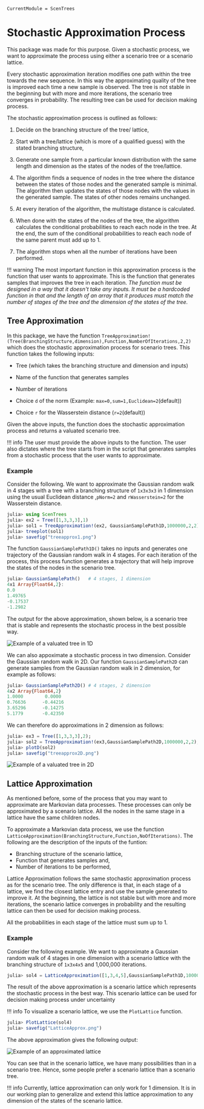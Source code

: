 
```@meta
CurrentModule = ScenTrees
```

# Stochastic Approximation Process

This package was made for this purpose. Given a stochastic process, we want to approximate the process using either a scenario tree or a scenario lattice.

Every stochastic approximation iteration modifies one path within the tree towards the new sequence. In this way the approximating quality of the tree is improved each time a new sample is observed. The tree is not stable in the beginning but with more and more iterations, the scenario tree converges in probability. The resulting tree can be used for decision making process.

The stochastic approximation process is outlined as follows:

1. Decide on the branching structure of the tree/ lattice,

2. Start with a tree/lattice (which is more of a qualified guess) with the stated branching structure,

3. Generate one sample from a particular known distribution with the same length and dimension as the states of the nodes of the tree/lattice.

4. The algorithm finds a sequence of nodes in the tree where the distance between the states of those nodes and the generated sample is minimal. The algorithm then updates the states of those nodes with the values in the generated sample. The states of other nodes remains unchanged.

5. At every iteration of the algorithm, the multistage distance is calculated.

6. When done with the states of the nodes of the tree, the algorithm calculates the conditional probabilities to reach each node in the tree. At the end, the sum of the conditional probabilities to reach each node of the same parent must add up to 1.

7. The algorithm stops when all the number of iterations have been performed.

!!! warning
    The most important function in this approximation process is the function that user wants to approximate. This is the function that generates samples that improves the tree in each iteration. _The function must be designed in a way that it doesn't take any inputs. It must be a hardcoded function in that and the length of an array that it produces must match the number of stages of the tree and the dimension of the states of the tree._

## Tree Approximation

In this package, we have the function `TreeApproximation!(Tree(BranchingStructure,dimension),Function,NumberOfIterations,2,2)` which does the stochastic approximation process for scenario trees. This function takes the following inputs:

  - Tree (which takes the branching structure and dimension and inputs)

  - Name of the function that generates samples

  - Number of iterations

  - Choice `d` of the norm (Example: `max=0,sum=1,Euclidean=2`(default))

  - Choice `r` for the Wasserstein distance (`r=2`(default))

Given the above inputs, the function does the stochastic approximation process and returns a valuated scenario tree.

!!! info
    The user must provide the above inputs to the function. The user also dictates where the tree starts from in the script that generates samples from a stochastic process that the user wants to approximate.

### Example

Consider the following. We want to approximate the Gaussian random walk in 4 stages with a tree with a branching structure of `1x3x3x3` in 1 dimension using the usual Euclidean distance ,`pNorm=2` and `rWasserstein=2` for the Wasserstein distance.

```julia
julia> using ScenTrees
julia> ex2 = Tree([1,3,3,3],1)
julia> sol1 = TreeApproximation!(ex2, GaussianSamplePath1D,1000000,2,2)
julia> treeplot(sol1)
julia> savefig("treeapprox1.png")
```

The function `GaussianSamplePath1D()` takes no inputs and generates one trajectory of the Gaussian random walk in 4 stages. For each iteration of the process, this process function generates a trajectory that will help improve the states of the nodes in the scenario tree.
```julia
julia> GaussianSamplePath()   # 4 stages, 1 dimension
4x1 Array{Float64,2}:
0.0
1.49765
-0.17537
-1.2982
```

The output for the above approximation, shown below, is a scenario tree that is stable and represents the stochastic process in the best possible way.

![Example of a valuated tree in 1D](../assets/treeapprox1.png)

We can also appoximate a stochastic process in two dimension. Consider the Gaussian random walk in 2D. Our function `GaussianSamplePath2D` can generate samples from the Gaussian random walk in 2 dimension, for example as follows:

```julia
julia> GaussianSamplePath2D() # 4 stages, 2 dimension
4x2 Array{Float64,2}
1.0000        0.0000
0.76636      -0.44216
3.65296      -0.14275
5.1779       -0.42350
```

We can therefore do approximations in 2 dimension as follows:

```julia
julia> ex3 = Tree([1,3,3,3],2);
julia> sol2 = TreeApproximation!(ex3,GaussianSamplePath2D,1000000,2,2);
julia> plotD(sol2)
julia> savefig("treeapprox2D.png")
```

![Example of a valuated tree in 2D](../assets/treeapprox2D.png)

## Lattice Approximation

As mentioned before, some of the process that you may want to approximate are Markovian data processes. These processes can only be approximated by a scenario lattice. All the nodes in the same stage in a lattice have the same children nodes.

To approximate a Markovian data process, we use the function `LatticeApproximation(BranchingStructure,Function,NoOfIterations)`. The following are the description of the inputs of the funtion:

  - Branching structure of the scenario lattice,
  - Function that generates samples and,
  - Number of iterations to be performed, 

Lattice Approximation follows the same stochastic approximation process as for the scenario tree. The only difference is that, in each stage of a lattice, we find the closest lattice entry and use the sample generated to improve it. At the beginning, the lattice is not stable but with more and more iterations, the scenario lattice converges in probability and the resulting lattice can then be used for decision making process.

All the probabilities in each stage of the lattice must sum up to 1.

### Example

Consider the following example. We want to approximate a Gaussian random walk of 4 stages in one dimension with a scenario lattice with the branching structure of `1x3x4x5` and 1,000,000 iterations.

```julia
julia> sol4 = LatticeApproximation([1,3,4,5],GaussianSamplePath1D,1000000);
```
The result of the above approximation is a scenario lattice which represents the stochastic process in the best way. This scenario lattice can be used for decision making process under uncertainty 

!!! info
    To visualize a scenario lattice, we use the `PlotLattice` function.

```julia
julia> PlotLattice(sol4)
julia> savefig("LatticeApprox.png")
```

The above approximation gives the following output:

![Example of an approximated lattice](../assets/LatticeApprox.png)

You can see that in the scenario lattice, we have many possibilities than in a scenario tree. Hence, some people prefer a scenario lattice than a scenario tree.

!!! info
    Currently, lattice approximation can only work for 1 dimension. It is in our working plan to generalize and extend this lattice approximation to any dimension of the states of the scenario lattice.
